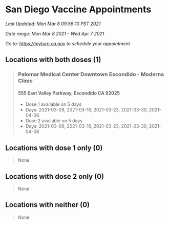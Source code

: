 # San Diego Vaccine Appointments
*Last Updated: Mon Mar 8 09:56:10 PST 2021*

*Date range: Mon Mar 8 2021 - Wed Apr 7 2021*

*Go to: <https://myturn.ca.gov> to schedule your appointment*


## Locations with both doses (1)

>### Palomar Medical Center Downtown Escondido - Moderna Clinic
>#### 555 East Valley Parkway, Escondido CA 92025
>- Dose 1 available on 5 days
>  - Days: 2021-03-09, 2021-03-16, 2021-03-23, 2021-03-30, 2021-04-06
>- Dose 2 available on 5 days
>  - Days: 2021-03-09, 2021-03-16, 2021-03-23, 2021-03-30, 2021-04-06

## Locations with dose 1 only (0)

>None

## Locations with dose 2 only (0)

>None

## Locations with neither (0)

>None

